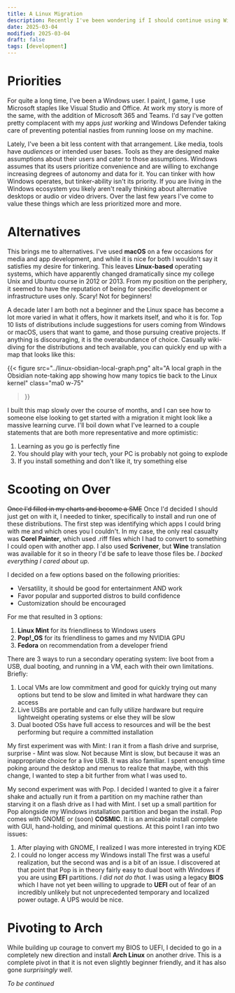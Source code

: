 ```yaml
---
title: A Linux Migration
description: Recently I've been wondering if I should continue using Windows for my personal projects or try something else.
date: 2025-03-04
modified: 2025-03-04
draft: false
tags: [development]
---
```


# Priorities
For quite a long time, I've been a Windows user. I paint, I game, I use Microsoft staples like Visual Studio and Office. At work my story is more of the same, with the addition of Microsoft 365 and Teams. I'd say I've gotten pretty complacent with my apps _just working_ and Windows Defender taking care of preventing potential nasties from running loose on my machine.

Lately, I've been a bit less content with that arrangement. Like media, tools have _audiences_ or intended user bases. Tools as they are designed make assumptions about their users and cater to those assumptions. Windows assumes that its users prioritize convenience and are willing to exchange increasing degrees of autonomy and data for it. You can tinker with how Windows operates, but tinker-ability isn't its priority. If you are living in the Windows ecosystem you likely aren't really thinking about alternative desktops or audio or video drivers. Over the last few years I've come to value these things which are less prioritized more and more.
# Alternatives
This brings me to alternatives. I've used **macOS** on a few occasions for media and app development, and while it is nice for both I wouldn't say it satisfies my desire for tinkering. This leaves **Linux-based** operating systems, which have apparently changed dramatically since my college Unix and Ubuntu course in 2012 or 2013. From my position on the periphery, it seemed to have the reputation of being for specific development or infrastructure uses only. Scary! Not for beginners!

A decade later I am both not a beginner and the Linux space has become a lot more varied in what it offers, how it markets itself, and who it is for. Top 10 lists of distributions include suggestions for users coming from Windows or macOS, users that want to game, and those pursuing creative projects. If anything is discouraging, it is the overabundance of choice. Casually wiki-diving for the distributions and tech available, you can quickly end up with a map that looks like this:

{{< figure
  src="../linux-obsidian-local-graph.png"
  alt="A local graph in the Obsidian note-taking app showing how many topics tie back to the Linux kernel"
  class="ma0 w-75"
>}}

I built this map slowly over the course of months, and I can see how to someone else looking to get started with a migration it might look like a massive learning curve. I'll boil down what I've learned to a couple statements that are both more representative and more optimistic:
1. Learning as you go is perfectly fine
2. You should play with your tech, your PC is probably not going to explode
3. If you install something and don't like it, try something else
# Scooting on Over
~~Once I'd filled in my charts and become a SME~~ Once I'd decided I should just get on with it, I needed to tinker, specifically to install and run one of these distributions. The first step was identifying which apps I could bring with me and which ones you I couldn't. In my case, the only real casualty was **Corel Painter**, which used .riff files which I had to convert to something I could open with another app. I also used **Scrivener**, but **Wine** translation was available for it so in theory I'd be safe to leave those files be. _I backed everything I cared about up_.

I decided on a few options based on the following priorities:
- Versatility, it should be good for entertainment AND work
- Favor popular and supported distros to build confidence
- Customization should be encouraged

For me that resulted in 3 options:
1. **Linux Mint** for its friendliness to Windows users
2. **Pop!\_OS** for its friendliness to games and my NVIDIA GPU
3. **Fedora** on recommendation from a developer friend

There are 3 ways to run a secondary operating system: live boot from a USB, dual booting, and running in a VM, each with their own limitations. Briefly:
1. Local VMs are low commitment and good for quickly trying out many options but tend to be slow and limited in what hardware they can access
2. Live USBs are portable and can fully utilize hardware but require lightweight operating systems or else they will be slow
3. Dual booted OSs have full access to resources and will be the best performing but require a committed installation

My first experiment was with Mint: I ran it from a flash drive and surprise, surprise - Mint was slow. Not because Mint is slow, but because it was an inappropriate choice for a live USB. It was also familiar. I spent enough time poking around the desktop and menus to realize that maybe, with this change, I wanted to step a bit further from what I was used to.

My second experiment was with Pop. I decided I wanted to give it a fairer shake and actually run it from a partition on my machine rather than starving it on a flash drive as I had with Mint. I set up a small partition for Pop alongside my Windows installation partition and began the install. Pop comes with GNOME or (soon) **COSMIC**. It is an amicable install complete with GUI, hand-holding, and minimal questions. At this point I ran into two issues:
1. After playing with GNOME, I realized I was more interested in trying KDE
2. I could no longer access my Windows install
The first was a useful realization, but the second was and is a bit of an issue. I discovered at that point that Pop is in theory fairly easy to dual boot with Windows if you are using **EFI** partitions. _I did not do that._ I was using a legacy **BIOS** which I have not yet been willing to upgrade to **UEFI** out of fear of an incredibly unlikely but not unprecedented temporary and localized power outage. A UPS would be nice.
# Pivoting to Arch
While building up courage to convert my BIOS to UEFI, I decided to go in a completely new direction and install **Arch Linux** on another drive. This is a complete pivot in that it is not even slightly beginner friendly, and it has also gone _surprisingly well_.

_To be continued_
